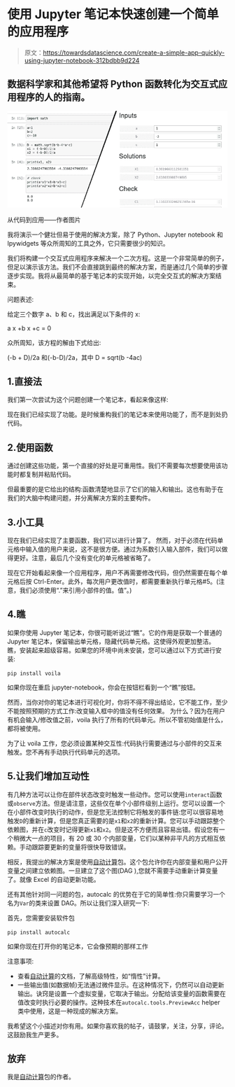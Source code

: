 # 使用 Jupyter 笔记本快速创建一个简单的应用程序

> 原文：<https://towardsdatascience.com/create-a-simple-app-quickly-using-jupyter-notebook-312bdbb9d224>

## 数据科学家和其他希望将 Python 函数转化为交互式应用程序的人的指南。

![](img/f639772f33ffbdf9e35fab505eedbbec.png)

从代码到应用——作者图片

我将演示一个健壮但易于使用的解决方案，除了 Python、Jupyter notebook 和 Ipywidgets 等众所周知的工具之外，它只需要很少的知识。

我们将构建一个交互式应用程序来解决一个二次方程。这是一个非常简单的例子，但足以演示该方法。我们不会直接跳到最终的解决方案，而是通过几个简单的步骤逐步实现。我将从最简单的基于笔记本的实现开始，以完全交互式的解决方案结束。

问题表述:

给定三个数字 a、b 和 c，找出满足以下条件的 x:

a x +b x +c = 0

众所周知，该方程的解由下式给出:

(-b + D)/2a 和(-b-D)/2a，其中 D = sqrt(b -4ac)

## 1.直接法

我们第一次尝试为这个问题创建一个笔记本，看起来像这样:

现在我们已经实现了功能。是时候重构我们的笔记本来使用功能了，而不是到处扔代码。

## 2.使用函数

通过创建这些功能，第一个直接的好处是可重用性。我们不需要每次想要使用该功能时都复制并粘贴代码。

但最重要的是它给出的结构:函数清楚地显示了它们的输入和输出。这也有助于在我们的大脑中构建问题，并分离解决方案的主要构件。

## 3.小工具

现在我们已经实现了主要函数，我们可以进行计算了。
然而，对于必须在代码单元格中输入值的用户来说，这不是很方便。通过为系数引入输入部件，我们可以做得更好。注意，最后几个没有变化的单元格被省略了。

现在它开始看起来像一个应用程序，用户不再需要修改代码，但仍然需要在每个单元格后按 Ctrl-Enter。此外，每次用户更改值时，都需要重新执行单元格#5。(注意，我们必须使用“.”来引用小部件的值。值”。)

## 4.瞧

如果你使用 Jupyter 笔记本，你很可能听说过“瞧”。它的作用是获取一个普通的 Jupyter 笔记本，保留输出单元格，隐藏代码单元格。这使得外观更加整洁。
瞧，安装起来超级容易。如果您的环境中尚未安装，您可以通过以下方式进行安装:

`pip install voila`

如果你现在重启 jupyter-notebook，你会在按钮栏看到一个“瞧”按钮。

然而，当你对你的笔记本进行可视化时，你将不得不得出结论，它不能工作，至少不能按照预期的方式工作:改变输入框中的值没有任何效果。
为什么？因为在用户有机会输入/修改值之前，voila 执行了所有的代码单元。所以不管初始值是什么，都将被使用。

为了让 voila 工作，您必须设置某种交互性:代码执行需要通过与小部件的交互来触发。您不再有手动执行代码单元的选项。

## 5.让我们增加互动性

有几种方法可以让你在部件状态改变时触发一些动作。您可以使用`interact`函数或`observe`方法。但是请注意，这些仅在单个小部件级别上运行。您可以设置一个在小部件改变时执行的动作，但是您无法控制它将触发的事件链:您可以很容易地触发`D`的重新计算，但是您真正需要的是`x1`和`x2`的重新计算。您可以手动跟踪整个依赖图，并在`c`改变时记得更新`x1`和`x2`。但是这不方便而且容易出错。假设您有一个稍微大一点的项目，有 20 或 30 个内部变量，它们以某种非平凡的方式相互依赖。手动跟踪要更新的变量将很快导致错误。

相反，我提出的解决方案是使用[自动计算](https://autocalc.readthedocs.io/en/latest/)包。这个包允许你在内部变量和用户公开变量之间建立依赖图。一旦建立了这个图(DAG ),您就不需要手动重新计算变量了。就像 Excel 的自动更新功能。

还有其他针对同一问题的包，autocalc 的优势在于它的简单性:你只需要学习一个名为`Var`的类来设置 DAG。所以让我们深入研究一下:

首先，您需要安装软件包

`pip install autocalc`

如果你现在打开你的笔记本，它会像预期的那样工作

注意事项:

*   查看[自动计算](https://autocalc.readthedocs.io/en/latest/index.html)的文档，了解高级特性，如“惰性”计算。
*   一些输出值(如数据帧)无法通过微件显示。在这种情况下，仍然可以自动更新输出。诀窍是设置一个虚拟变量，它取决于输出。分配给该变量的函数需要在值改变时执行必要的操作。这种技术在`autocalc.tools.PreviewAcc` helper 类中使用，这是一种现成的解决方案。

我希望这个小描述对你有用。如果你喜欢我的帖子，请鼓掌，关注，分享，评论。这鼓励我生产更多。

## 放弃

我是[自动计算](https://github.com/kefirbandi/autocalc)包的作者。